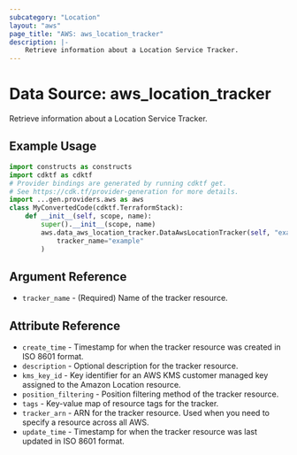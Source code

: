 ```yaml
---
subcategory: "Location"
layout: "aws"
page_title: "AWS: aws_location_tracker"
description: |-
    Retrieve information about a Location Service Tracker.
---
```


# Data Source: aws_location_tracker

Retrieve information about a Location Service Tracker.

## Example Usage

```python
import constructs as constructs
import cdktf as cdktf
# Provider bindings are generated by running cdktf get.
# See https://cdk.tf/provider-generation for more details.
import ...gen.providers.aws as aws
class MyConvertedCode(cdktf.TerraformStack):
    def __init__(self, scope, name):
        super().__init__(scope, name)
        aws.data_aws_location_tracker.DataAwsLocationTracker(self, "example",
            tracker_name="example"
        )
```

## Argument Reference

* `tracker_name` - (Required) Name of the tracker resource.

## Attribute Reference

* `create_time` - Timestamp for when the tracker resource was created in ISO 8601 format.
* `description` - Optional description for the tracker resource.
* `kms_key_id` - Key identifier for an AWS KMS customer managed key assigned to the Amazon Location resource.
* `position_filtering` - Position filtering method of the tracker resource.
* `tags` - Key-value map of resource tags for the tracker.
* `tracker_arn` - ARN for the tracker resource. Used when you need to specify a resource across all AWS.
* `update_time` - Timestamp for when the tracker resource was last updated in ISO 8601 format.

<!-- cache-key: cdktf-0.17.0-pre.15 input-96d7a149c6ee5c983ae87f1336df3a037025a328a8efc3f241331be35a424077 -->